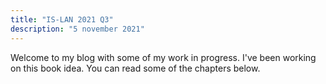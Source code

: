 ```yaml
---
title: "IS-LAN 2021 Q3"
description: "5 november 2021"
---
```

Welcome to my blog with some of my work in progress. I've been working on this book idea. You can read some of the chapters below.